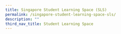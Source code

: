 ```yaml
---
title: Singapore Student Learning Space (SLS)
permalink: /singapore-student-learning-space-sls/
description: ""
third_nav_title: Student Learning Space
---
```

